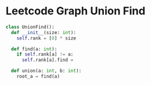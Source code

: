 # Leetcode Graph Union Find

```Python
class UnionFind():
  def __init__(size: int):
    self.rank = [0] * size

  def find(a: int):
    if self.rank[a] != a:
      self.rank[a].find =

  def union(a: int, b: int):
    root_a = find(a)
```
